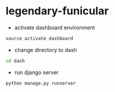# legendary-funicular
* activate dashboard environment
~~~cmd
source activate dashboard
~~~
* change directory to dash 
~~~cmd
cd dash
~~~
* run django server
~~~cmd
python manage.py runserver
~~~
